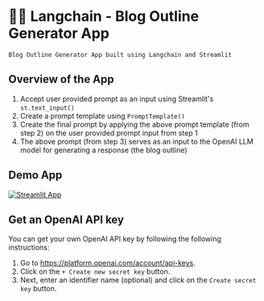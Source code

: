 # 🦜🔗 Langchain - Blog Outline Generator App
```
Blog Outline Generator App built using Langchain and Streamlit
```

## Overview of the App
1. Accept user provided prompt as an input using Streamlit's `st.text_input()`
2. Create a prompt template using `PromptTemplate()`
3. Create the final prompt by applying the above prompt template (from step 2) on the user provided prompt input from step 1
4. The above prompt (from step 3) serves as an input to the OpenAI LLM model for generating a response (the blog outline)

## Demo App

[![Streamlit App](https://static.streamlit.io/badges/streamlit_badge_black_white.svg)](https://langchain-text-summarization.streamlit.app/)

## Get an OpenAI API key

You can get your own OpenAI API key by following the following instructions:
1. Go to https://platform.openai.com/account/api-keys.
2. Click on the `+ Create new secret key` button.
3. Next, enter an identifier name (optional) and click on the `Create secret key` button.
